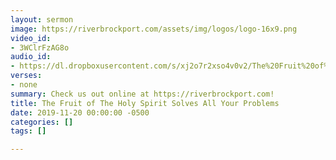 ```yaml
---
layout: sermon
image: https://riverbrockport.com/assets/img/logos/logo-16x9.png
video_id:
- 3WClrFzAG8o
audio_id:
- https://dl.dropboxusercontent.com/s/xj2o7r2xso4v0v2/The%20Fruit%20of%20The%20Spirit%20Solves%20All%20Your%20Problems.mp3?dl=0
verses:
- none
summary: Check us out online at https://riverbrockport.com!
title: The Fruit of The Holy Spirit Solves All Your Problems
date: 2019-11-20 00:00:00 -0500
categories: []
tags: []

---
```

